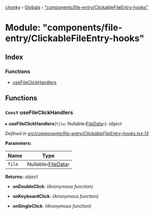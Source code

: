 [chonky](../README.md) › [Globals](../globals.md) › ["components/file-entry/ClickableFileEntry-hooks"](_components_file_entry_clickablefileentry_hooks_.md)

# Module: "components/file-entry/ClickableFileEntry-hooks"

## Index

### Functions

* [useFileClickHandlers](_components_file_entry_clickablefileentry_hooks_.md#const-usefileclickhandlers)

## Functions

### `Const` useFileClickHandlers

▸ **useFileClickHandlers**(`file`: Nullable‹[FileData](../interfaces/_types_files_types_.filedata.md)›): *object*

*Defined in [src/components/file-entry/ClickableFileEntry-hooks.tsx:13](https://github.com/TimboKZ/Chonky/blob/01ce777/src/components/file-entry/ClickableFileEntry-hooks.tsx#L13)*

**Parameters:**

Name | Type |
------ | ------ |
`file` | Nullable‹[FileData](../interfaces/_types_files_types_.filedata.md)› |

**Returns:** *object*

* **onDoubleClick**: *(Anonymous function)*

* **onKeyboardClick**: *(Anonymous function)*

* **onSingleClick**: *(Anonymous function)*
